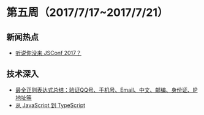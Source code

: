 # 第五周（2017/7/17~2017/7/21）

## 新闻热点

- [听说你没来 JSConf 2017？](https://juejin.im/post/5969821851882534a31cab5b?utm_source=gold_browser_extension)

## 技术深入

- [最全正则表达式总结：验证QQ号、手机号、Email、中文、邮编、身份证、IP地址等](http://www.lovebxm.com/2017/05/31/RegExp/)
- [从 JavaScript 到 TypeScript](http://mp.weixin.qq.com/s?__biz=MjM5MTA1MjAxMQ==&mid=2651226713&idx=1&sn=d3a18f34320fa70d0e253cfa655e1738&chksm=bd495bdd8a3ed2cba1c919e533b1190252b93ff4d29d073d0f8e686aa854bca324faf5800604&mpshare=1&scene=23&srcid=0718AqDbUtuXwTmMx3PZYWPT#rd)
